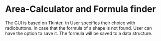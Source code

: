 # Area-Calculator and Formula finder

The GUI is based on Tkinter. \n
User specifies their choice with radiobuttons.
In case that the formula of a shape is not found. User can have the option to save it.
The formula will be saved to a data structure.
